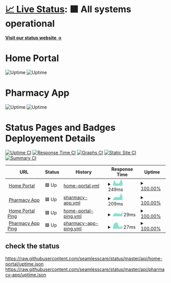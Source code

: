 # [📈 Live Status](https://status.seamlesscare.ca): <!--live status--> **🟩 All systems operational**

[**Visit our status website →**](https://status.seamlesscare.ca)

# Home Portal

![Uptime](https://img.shields.io/endpoint?url=https%3A%2F%2Fraw.githubusercontent.com%2Fseamlesscare%2Fstatus%2Fmaster%2Fapi%2Fhome-portal%2Fuptime.json)
![Uptime](https://img.shields.io/endpoint?url=https%3A%2F%2Fraw.githubusercontent.com%2Fseamlesscare%2Fstatus%2Fmaster%2Fapi%2Fhome-portal%2Fresponse-time.json)

# Pharmacy App

![Uptime](https://img.shields.io/endpoint?url=https%3A%2F%2Fraw.githubusercontent.com%2Fseamlesscare%2Fstatus%2Fmaster%2Fapi%2Fpharmacy-app%2Fuptime.json)
![Uptime](https://img.shields.io/endpoint?url=https%3A%2F%2Fraw.githubusercontent.com%2Fseamlesscare%2Fstatus%2Fmaster%2Fapi%2Fpharmacy-app%2Fresponse-time.json)

# Status Pages and Badges Deployement Details

[![Uptime CI](https://github.com/seamlesscare/status/workflows/Uptime%20CI/badge.svg)](https://github.com/seamlesscare/status/actions?query=workflow%3A%22Uptime+CI%22)
[![Response Time CI](https://github.com/seamlesscare/status/workflows/Response%20Time%20CI/badge.svg)](https://github.com/seamlesscare/status/actions?query=workflow%3A%22Response+Time+CI%22)
[![Graphs CI](https://github.com/seamlesscare/status/workflows/Graphs%20CI/badge.svg)](https://github.com/seamlesscare/status/actions?query=workflow%3A%22Graphs+CI%22)
[![Static Site CI](https://github.com/seamlesscare/status/workflows/Static%20Site%20CI/badge.svg)](https://github.com/seamlesscare/status/actions?query=workflow%3A%22Static+Site+CI%22)
[![Summary CI](https://github.com/seamlesscare/status/workflows/Summary%20CI/badge.svg)](https://github.com/seamlesscare/status/actions?query=workflow%3A%22Summary+CI%22)

<!--start: status pages-->
<!-- This summary is generated by Upptime (https://github.com/upptime/upptime) -->
<!-- Do not edit this manually, your changes will be overwritten -->
<!-- prettier-ignore -->
| URL | Status | History | Response Time | Uptime |
| --- | ------ | ------- | ------------- | ------ |
| <img alt="" src="https://icons.duckduckgo.com/ip3/portal.seamlesscare.ca.ico" height="13"> [Home Portal](https://portal.seamlesscare.ca) | 🟩 Up | [home-portal.yml](https://github.com/SeamlessCare/status/commits/HEAD/history/home-portal.yml) | <details><summary><img alt="Response time graph" src="./graphs/home-portal/response-time-week.png" height="20"> 249ms</summary><br><a href="https://status.seamlesscare.ca/history/home-portal"><img alt="Response time 362" src="https://img.shields.io/endpoint?url=https%3A%2F%2Fraw.githubusercontent.com%2FSeamlessCare%2Fstatus%2FHEAD%2Fapi%2Fhome-portal%2Fresponse-time.json"></a><br><a href="https://status.seamlesscare.ca/history/home-portal"><img alt="24-hour response time 235" src="https://img.shields.io/endpoint?url=https%3A%2F%2Fraw.githubusercontent.com%2FSeamlessCare%2Fstatus%2FHEAD%2Fapi%2Fhome-portal%2Fresponse-time-day.json"></a><br><a href="https://status.seamlesscare.ca/history/home-portal"><img alt="7-day response time 249" src="https://img.shields.io/endpoint?url=https%3A%2F%2Fraw.githubusercontent.com%2FSeamlessCare%2Fstatus%2FHEAD%2Fapi%2Fhome-portal%2Fresponse-time-week.json"></a><br><a href="https://status.seamlesscare.ca/history/home-portal"><img alt="30-day response time 305" src="https://img.shields.io/endpoint?url=https%3A%2F%2Fraw.githubusercontent.com%2FSeamlessCare%2Fstatus%2FHEAD%2Fapi%2Fhome-portal%2Fresponse-time-month.json"></a><br><a href="https://status.seamlesscare.ca/history/home-portal"><img alt="1-year response time 362" src="https://img.shields.io/endpoint?url=https%3A%2F%2Fraw.githubusercontent.com%2FSeamlessCare%2Fstatus%2FHEAD%2Fapi%2Fhome-portal%2Fresponse-time-year.json"></a></details> | <details><summary><a href="https://status.seamlesscare.ca/history/home-portal">100.00%</a></summary><a href="https://status.seamlesscare.ca/history/home-portal"><img alt="All-time uptime 100.00%" src="https://img.shields.io/endpoint?url=https%3A%2F%2Fraw.githubusercontent.com%2FSeamlessCare%2Fstatus%2FHEAD%2Fapi%2Fhome-portal%2Fuptime.json"></a><br><a href="https://status.seamlesscare.ca/history/home-portal"><img alt="24-hour uptime 100.00%" src="https://img.shields.io/endpoint?url=https%3A%2F%2Fraw.githubusercontent.com%2FSeamlessCare%2Fstatus%2FHEAD%2Fapi%2Fhome-portal%2Fuptime-day.json"></a><br><a href="https://status.seamlesscare.ca/history/home-portal"><img alt="7-day uptime 100.00%" src="https://img.shields.io/endpoint?url=https%3A%2F%2Fraw.githubusercontent.com%2FSeamlessCare%2Fstatus%2FHEAD%2Fapi%2Fhome-portal%2Fuptime-week.json"></a><br><a href="https://status.seamlesscare.ca/history/home-portal"><img alt="30-day uptime 100.00%" src="https://img.shields.io/endpoint?url=https%3A%2F%2Fraw.githubusercontent.com%2FSeamlessCare%2Fstatus%2FHEAD%2Fapi%2Fhome-portal%2Fuptime-month.json"></a><br><a href="https://status.seamlesscare.ca/history/home-portal"><img alt="1-year uptime 100.00%" src="https://img.shields.io/endpoint?url=https%3A%2F%2Fraw.githubusercontent.com%2FSeamlessCare%2Fstatus%2FHEAD%2Fapi%2Fhome-portal%2Fuptime-year.json"></a></details>
| <img alt="" src="https://icons.duckduckgo.com/ip3/app.seamlesscare.ca.ico" height="13"> [Pharmacy App](https://app.seamlesscare.ca) | 🟩 Up | [pharmacy-app.yml](https://github.com/SeamlessCare/status/commits/HEAD/history/pharmacy-app.yml) | <details><summary><img alt="Response time graph" src="./graphs/pharmacy-app/response-time-week.png" height="20"> 209ms</summary><br><a href="https://status.seamlesscare.ca/history/pharmacy-app"><img alt="Response time 304" src="https://img.shields.io/endpoint?url=https%3A%2F%2Fraw.githubusercontent.com%2FSeamlessCare%2Fstatus%2FHEAD%2Fapi%2Fpharmacy-app%2Fresponse-time.json"></a><br><a href="https://status.seamlesscare.ca/history/pharmacy-app"><img alt="24-hour response time 197" src="https://img.shields.io/endpoint?url=https%3A%2F%2Fraw.githubusercontent.com%2FSeamlessCare%2Fstatus%2FHEAD%2Fapi%2Fpharmacy-app%2Fresponse-time-day.json"></a><br><a href="https://status.seamlesscare.ca/history/pharmacy-app"><img alt="7-day response time 209" src="https://img.shields.io/endpoint?url=https%3A%2F%2Fraw.githubusercontent.com%2FSeamlessCare%2Fstatus%2FHEAD%2Fapi%2Fpharmacy-app%2Fresponse-time-week.json"></a><br><a href="https://status.seamlesscare.ca/history/pharmacy-app"><img alt="30-day response time 285" src="https://img.shields.io/endpoint?url=https%3A%2F%2Fraw.githubusercontent.com%2FSeamlessCare%2Fstatus%2FHEAD%2Fapi%2Fpharmacy-app%2Fresponse-time-month.json"></a><br><a href="https://status.seamlesscare.ca/history/pharmacy-app"><img alt="1-year response time 304" src="https://img.shields.io/endpoint?url=https%3A%2F%2Fraw.githubusercontent.com%2FSeamlessCare%2Fstatus%2FHEAD%2Fapi%2Fpharmacy-app%2Fresponse-time-year.json"></a></details> | <details><summary><a href="https://status.seamlesscare.ca/history/pharmacy-app">100.00%</a></summary><a href="https://status.seamlesscare.ca/history/pharmacy-app"><img alt="All-time uptime 100.00%" src="https://img.shields.io/endpoint?url=https%3A%2F%2Fraw.githubusercontent.com%2FSeamlessCare%2Fstatus%2FHEAD%2Fapi%2Fpharmacy-app%2Fuptime.json"></a><br><a href="https://status.seamlesscare.ca/history/pharmacy-app"><img alt="24-hour uptime 100.00%" src="https://img.shields.io/endpoint?url=https%3A%2F%2Fraw.githubusercontent.com%2FSeamlessCare%2Fstatus%2FHEAD%2Fapi%2Fpharmacy-app%2Fuptime-day.json"></a><br><a href="https://status.seamlesscare.ca/history/pharmacy-app"><img alt="7-day uptime 100.00%" src="https://img.shields.io/endpoint?url=https%3A%2F%2Fraw.githubusercontent.com%2FSeamlessCare%2Fstatus%2FHEAD%2Fapi%2Fpharmacy-app%2Fuptime-week.json"></a><br><a href="https://status.seamlesscare.ca/history/pharmacy-app"><img alt="30-day uptime 100.00%" src="https://img.shields.io/endpoint?url=https%3A%2F%2Fraw.githubusercontent.com%2FSeamlessCare%2Fstatus%2FHEAD%2Fapi%2Fpharmacy-app%2Fuptime-month.json"></a><br><a href="https://status.seamlesscare.ca/history/pharmacy-app"><img alt="1-year uptime 100.00%" src="https://img.shields.io/endpoint?url=https%3A%2F%2Fraw.githubusercontent.com%2FSeamlessCare%2Fstatus%2FHEAD%2Fapi%2Fpharmacy-app%2Fuptime-year.json"></a></details>
| <img alt="" src="https://icons.duckduckgo.com/ip3/null.ico" height="13"> [Home Portal Ping](portal.seamlesscare.ca) | 🟩 Up | [home-portal-ping.yml](https://github.com/SeamlessCare/status/commits/HEAD/history/home-portal-ping.yml) | <details><summary><img alt="Response time graph" src="./graphs/home-portal-ping/response-time-week.png" height="20"> 29ms</summary><br><a href="https://status.seamlesscare.ca/history/home-portal-ping"><img alt="Response time 42" src="https://img.shields.io/endpoint?url=https%3A%2F%2Fraw.githubusercontent.com%2FSeamlessCare%2Fstatus%2FHEAD%2Fapi%2Fhome-portal-ping%2Fresponse-time.json"></a><br><a href="https://status.seamlesscare.ca/history/home-portal-ping"><img alt="24-hour response time 54" src="https://img.shields.io/endpoint?url=https%3A%2F%2Fraw.githubusercontent.com%2FSeamlessCare%2Fstatus%2FHEAD%2Fapi%2Fhome-portal-ping%2Fresponse-time-day.json"></a><br><a href="https://status.seamlesscare.ca/history/home-portal-ping"><img alt="7-day response time 29" src="https://img.shields.io/endpoint?url=https%3A%2F%2Fraw.githubusercontent.com%2FSeamlessCare%2Fstatus%2FHEAD%2Fapi%2Fhome-portal-ping%2Fresponse-time-week.json"></a><br><a href="https://status.seamlesscare.ca/history/home-portal-ping"><img alt="30-day response time 31" src="https://img.shields.io/endpoint?url=https%3A%2F%2Fraw.githubusercontent.com%2FSeamlessCare%2Fstatus%2FHEAD%2Fapi%2Fhome-portal-ping%2Fresponse-time-month.json"></a><br><a href="https://status.seamlesscare.ca/history/home-portal-ping"><img alt="1-year response time 42" src="https://img.shields.io/endpoint?url=https%3A%2F%2Fraw.githubusercontent.com%2FSeamlessCare%2Fstatus%2FHEAD%2Fapi%2Fhome-portal-ping%2Fresponse-time-year.json"></a></details> | <details><summary><a href="https://status.seamlesscare.ca/history/home-portal-ping">100.00%</a></summary><a href="https://status.seamlesscare.ca/history/home-portal-ping"><img alt="All-time uptime 100.00%" src="https://img.shields.io/endpoint?url=https%3A%2F%2Fraw.githubusercontent.com%2FSeamlessCare%2Fstatus%2FHEAD%2Fapi%2Fhome-portal-ping%2Fuptime.json"></a><br><a href="https://status.seamlesscare.ca/history/home-portal-ping"><img alt="24-hour uptime 100.00%" src="https://img.shields.io/endpoint?url=https%3A%2F%2Fraw.githubusercontent.com%2FSeamlessCare%2Fstatus%2FHEAD%2Fapi%2Fhome-portal-ping%2Fuptime-day.json"></a><br><a href="https://status.seamlesscare.ca/history/home-portal-ping"><img alt="7-day uptime 100.00%" src="https://img.shields.io/endpoint?url=https%3A%2F%2Fraw.githubusercontent.com%2FSeamlessCare%2Fstatus%2FHEAD%2Fapi%2Fhome-portal-ping%2Fuptime-week.json"></a><br><a href="https://status.seamlesscare.ca/history/home-portal-ping"><img alt="30-day uptime 100.00%" src="https://img.shields.io/endpoint?url=https%3A%2F%2Fraw.githubusercontent.com%2FSeamlessCare%2Fstatus%2FHEAD%2Fapi%2Fhome-portal-ping%2Fuptime-month.json"></a><br><a href="https://status.seamlesscare.ca/history/home-portal-ping"><img alt="1-year uptime 100.00%" src="https://img.shields.io/endpoint?url=https%3A%2F%2Fraw.githubusercontent.com%2FSeamlessCare%2Fstatus%2FHEAD%2Fapi%2Fhome-portal-ping%2Fuptime-year.json"></a></details>
| <img alt="" src="https://icons.duckduckgo.com/ip3/null.ico" height="13"> [Pharmacy App Ping](app.seamlesscare.ca) | 🟩 Up | [pharmacy-app-ping.yml](https://github.com/SeamlessCare/status/commits/HEAD/history/pharmacy-app-ping.yml) | <details><summary><img alt="Response time graph" src="./graphs/pharmacy-app-ping/response-time-week.png" height="20"> 27ms</summary><br><a href="https://status.seamlesscare.ca/history/pharmacy-app-ping"><img alt="Response time 36" src="https://img.shields.io/endpoint?url=https%3A%2F%2Fraw.githubusercontent.com%2FSeamlessCare%2Fstatus%2FHEAD%2Fapi%2Fpharmacy-app-ping%2Fresponse-time.json"></a><br><a href="https://status.seamlesscare.ca/history/pharmacy-app-ping"><img alt="24-hour response time 17" src="https://img.shields.io/endpoint?url=https%3A%2F%2Fraw.githubusercontent.com%2FSeamlessCare%2Fstatus%2FHEAD%2Fapi%2Fpharmacy-app-ping%2Fresponse-time-day.json"></a><br><a href="https://status.seamlesscare.ca/history/pharmacy-app-ping"><img alt="7-day response time 27" src="https://img.shields.io/endpoint?url=https%3A%2F%2Fraw.githubusercontent.com%2FSeamlessCare%2Fstatus%2FHEAD%2Fapi%2Fpharmacy-app-ping%2Fresponse-time-week.json"></a><br><a href="https://status.seamlesscare.ca/history/pharmacy-app-ping"><img alt="30-day response time 25" src="https://img.shields.io/endpoint?url=https%3A%2F%2Fraw.githubusercontent.com%2FSeamlessCare%2Fstatus%2FHEAD%2Fapi%2Fpharmacy-app-ping%2Fresponse-time-month.json"></a><br><a href="https://status.seamlesscare.ca/history/pharmacy-app-ping"><img alt="1-year response time 36" src="https://img.shields.io/endpoint?url=https%3A%2F%2Fraw.githubusercontent.com%2FSeamlessCare%2Fstatus%2FHEAD%2Fapi%2Fpharmacy-app-ping%2Fresponse-time-year.json"></a></details> | <details><summary><a href="https://status.seamlesscare.ca/history/pharmacy-app-ping">100.00%</a></summary><a href="https://status.seamlesscare.ca/history/pharmacy-app-ping"><img alt="All-time uptime 100.00%" src="https://img.shields.io/endpoint?url=https%3A%2F%2Fraw.githubusercontent.com%2FSeamlessCare%2Fstatus%2FHEAD%2Fapi%2Fpharmacy-app-ping%2Fuptime.json"></a><br><a href="https://status.seamlesscare.ca/history/pharmacy-app-ping"><img alt="24-hour uptime 100.00%" src="https://img.shields.io/endpoint?url=https%3A%2F%2Fraw.githubusercontent.com%2FSeamlessCare%2Fstatus%2FHEAD%2Fapi%2Fpharmacy-app-ping%2Fuptime-day.json"></a><br><a href="https://status.seamlesscare.ca/history/pharmacy-app-ping"><img alt="7-day uptime 100.00%" src="https://img.shields.io/endpoint?url=https%3A%2F%2Fraw.githubusercontent.com%2FSeamlessCare%2Fstatus%2FHEAD%2Fapi%2Fpharmacy-app-ping%2Fuptime-week.json"></a><br><a href="https://status.seamlesscare.ca/history/pharmacy-app-ping"><img alt="30-day uptime 100.00%" src="https://img.shields.io/endpoint?url=https%3A%2F%2Fraw.githubusercontent.com%2FSeamlessCare%2Fstatus%2FHEAD%2Fapi%2Fpharmacy-app-ping%2Fuptime-month.json"></a><br><a href="https://status.seamlesscare.ca/history/pharmacy-app-ping"><img alt="1-year uptime 100.00%" src="https://img.shields.io/endpoint?url=https%3A%2F%2Fraw.githubusercontent.com%2FSeamlessCare%2Fstatus%2FHEAD%2Fapi%2Fpharmacy-app-ping%2Fuptime-year.json"></a></details>

<!--end: status pages-->

## check the status

https://raw.githubusercontent.com/seamlesscare/status/master/api/home-portal/uptime.json
https://raw.githubusercontent.com/seamlesscare/status/master/api/pharmacy-app/uptime.json
